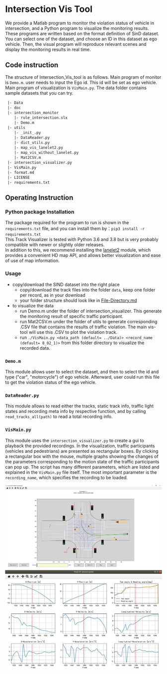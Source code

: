 # Intersection Vis Tool
We provide a Matlab program to monitor the violation status of vehicle in intersection, and a Python program to visualize the monitoring results. These programs are written based on the format definition of SinD dataset. You can select one of the dataset, and choose an ID in this dataset as ego vehicle. Then, the visual program will reproduce relevant scenes and display the monitoring results in real time.

## Code instruction
The structure of Intersection_Vis_tool is as follows. Main program of monitor is `Demo.m`. user needs to input the Ego id. This id will be set as ego vehicle. Main program of visualization is `VisMain.py`. The data folder contains sample datasets that you can try. 
```
 |- Data
 |- doc
 |- intersection_monitor
    |- rule_intersection.slx
    |- Demo.m
 |- utils
    |- _init_.py
    |- DataReader.py
    |- dict_utils.py
    |- map_vis_lanelet2.py
    |- map_vis_without_lanelet.py
    |- Mat2CSV.m
 |- intersection_visualizer.py
 |- VisMain.py
 |- format.md
 |- LICENSE
 |- requirements.txt
```

## Operating Instruction

### Python package Installation
The package required for the program to run is shown in the `requirements.txt` file, and you can install them by：`pip3 install -r requirements.txt`  
This Track Visualizer is tested with Python 3.6 and 3.8 but is very probably compatible with newer or slightly older releases.  
In addition to this, we recommend installing the [lanelet2](https://github.com/fzi-forschungszentrum-informatik/Lanelet2) module, which provides a convenient HD map API, and allows better visualization and ease of use of map information.  

### Usage
* copy/download the SIND dataset into the right place
  * copy/download the track files into the folder `data`, keep one folder per record, as in your download
  * your folder structure should look like in [File-Directory.md](https://github.com/SOTIF-AVLab/SinD/blob/main/doc/File-Directory.md)
* to visualize the data
  * run Demo.m under the folder of intersection_visualizer. This generate the monitoring result of specific traffic participant.
  * run Mat2CSV.m under the folder of utils to generate corresponding .CSV file that contains the results of traffic violation. The main vis-tool will use this .CSV to plot the violation track. 
  * run `./VisMain.py <data_path (default= ../Data)> <record_name (default= 8_02_1)>` from this folder directory to visualize the recorded data. 

### `Demo.m`
This module allows user to select the dataset, and then to select the id and type ("car", "motorcycle") of ego vehicle. Afterward, user could run this file to get the violation status of the ego vehicle. 

### `DataReader.py`
This module allows to read either the tracks, static track info, traffic light states and recording meta info by respective function, and by calling `read_tracks_all(path)` to read a total recording info. 

### `VisMain.py`
This module uses the `intersection_visualizer.py` to create a gui to playback the provided recordings. In the visualization, traffic participants (vehicles and pedestrians) are presented as rectangular boxes. By clicking a rectangular box with the mouse, multiple graphs showing the changes of the parameters corresponding to the motion state of the traffic participants can pop up. 
The script has many different parameters, which are listed and explained in the `VisMain.py` file itself. The most 
important parameter is the `recording_name`, which specifies the recording to be loaded. 

<div align=center>
<img src="https://github.com/SOTIF-AVLab/DOTL/blob/main/Intersection_Vis_tool/doc/Visualization.jpg" width =800>
</div>

<div align=center>
<img src="https://github.com/SOTIF-AVLab/SinD/blob/main/doc/motion-parameters.jpg" width = 800>  
</div>
